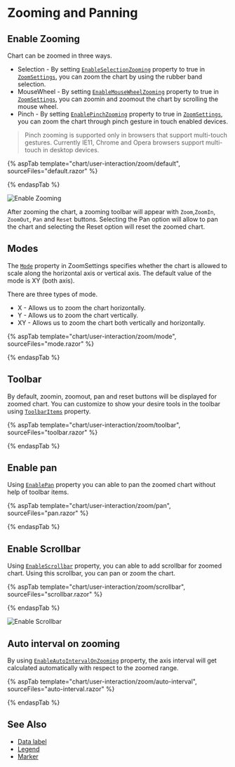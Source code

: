 # Zooming  and Panning

## Enable Zooming

Chart can be zoomed in three ways.

* Selection - By setting [`EnableSelectionZooming`](https://help.syncfusion.com/cr/blazor/Syncfusion.Blazor.Charts.ChartZoomSettings.html#Syncfusion_Blazor_Charts_ChartZoomSettings_EnableSelectionZooming) property to true
  in [`ZoomSettings`](https://help.syncfusion.com/cr/blazor/Syncfusion.Blazor.Charts.SfChart.html#Syncfusion_Blazor_Charts_SfChart_ChartArea), you can zoom the chart by using the rubber band selection.
* MouseWheel - By setting [`EnableMouseWheelZooming`](https://help.syncfusion.com/cr/blazor/Syncfusion.Blazor.Charts.ChartZoomSettings.html#Syncfusion_Blazor_Charts_ChartZoomSettings_EnableMouseWheelZooming) property to true
  in [`ZoomSettings`](https://help.syncfusion.com/cr/blazor/Syncfusion.Blazor.Charts.SfChart.html#Syncfusion_Blazor_Charts_SfChart_ChartArea), you can zoomin and zoomout the chart by scrolling the mouse wheel.
* Pinch - By setting  [`EnablePinchZooming`](https://help.syncfusion.com/cr/blazor/Syncfusion.Blazor.Charts.ChartZoomSettings.html#Syncfusion_Blazor_Charts_ChartZoomSettings_EnablePinchZooming) property to true in [`ZoomSettings`](https://help.syncfusion.com/cr/blazor/Syncfusion.Blazor.Charts.SfChart.html#Syncfusion_Blazor_Charts_SfChart_ChartArea),
  you can zoom the chart through pinch gesture in touch enabled devices.

 >Pinch zooming is supported only in browsers that support multi-touch gestures. Currently IE11, Chrome and Opera browsers support multi-touch in desktop devices.

{% aspTab template="chart/user-interaction/zoom/default", sourceFiles="default.razor" %}

{% endaspTab %}

![Enable Zooming](images/zoom/default-razor.png)

After zooming the chart, a zooming toolbar will appear with `Zoom`,`ZoomIn`, `ZoomOut`, `Pan` and `Reset` buttons.
Selecting the Pan option will allow to pan the chart and selecting the Reset option will reset the zoomed chart.

## Modes

The [`Mode`](https://help.syncfusion.com/cr/blazor/Syncfusion.Blazor.Charts.ChartZoomSettings.html#Syncfusion_Blazor_Charts_ChartZoomSettings_Mode) property in ZoomSettings specifies whether the chart is
allowed to scale along the horizontal axis or vertical axis. The default value of the mode is XY (both axis).

There are three types of mode.

* X - Allows us to zoom the chart horizontally.
* Y - Allows us to zoom the chart vertically.
* XY - Allows us to zoom the chart both vertically and horizontally.

{% aspTab template="chart/user-interaction/zoom/mode", sourceFiles="mode.razor" %}

{% endaspTab %}

## Toolbar

By default, zoomin, zoomout, pan and reset buttons will be displayed for zoomed chart. You can customize to show your desire tools in the toolbar using [`ToolbarItems`](https://help.syncfusion.com/cr/blazor/Syncfusion.Blazor.Charts.ChartZoomSettings.html#Syncfusion_Blazor_Charts_ChartZoomSettings_ToolbarItems)
property.

{% aspTab template="chart/user-interaction/zoom/toolbar", sourceFiles="toolbar.razor" %}

{% endaspTab %}

## Enable pan

Using [`EnablePan`](https://help.syncfusion.com/cr/blazor/Syncfusion.Blazor.Charts.ChartZoomSettings.html#Syncfusion_Blazor_Charts_ChartZoomSettings_EnablePan)
property you can able to pan the zoomed chart without help of toolbar items.

{% aspTab template="chart/user-interaction/zoom/pan", sourceFiles="pan.razor" %}

{% endaspTab %}

## Enable Scrollbar

Using [`EnableScrollbar`](https://help.syncfusion.com/cr/blazor/Syncfusion.Blazor.Charts.ChartZoomSettings.html#Syncfusion_Blazor_Charts_ChartZoomSettings_EnableScrollbar) property, you can able to add scrollbar for zoomed chart. Using this scrollbar, you can pan or zoom the chart.

{% aspTab template="chart/user-interaction/zoom/scrollbar", sourceFiles="scrollbar.razor" %}

{% endaspTab %}

![Enable Scrollbar](images/zoom/scrollbar-razor.png)

## Auto interval on zooming

By using [`EnableAutoIntervalOnZooming`](https://help.syncfusion.com/cr/blazor/Syncfusion.Blazor.Charts.ChartAxis.html#Syncfusion_Blazor_Charts_ChartAxis_EnableAutoIntervalOnZooming) property,
the axis interval will get calculated automatically with respect to the zoomed range.

{% aspTab template="chart/user-interaction/zoom/auto-interval", sourceFiles="auto-interval.razor" %}

{% endaspTab %}

## See Also

* [Data label](./data-labels)
* [Legend](./legend)
* [Marker](./data-markers)